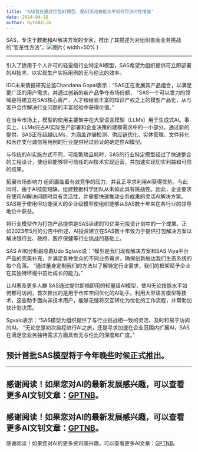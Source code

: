 ```yaml
---
title: 'SAS旨在通过打包AI模型，使AI无论技能水平如何可访问性增强'
date: 2024-04-18
author: ByteAILib
---
```


SAS，专注于数据和AI解决方案的专家，推出了其描述为对组织直面业务挑战的“变革性方法”。![图片](https://www.artificialintelligence-news.com/wp-content/uploads/sites/9/2024/04/possessed-photography-jIBMSMs4_kA-unsplash.jpg){ width=50% }

---


引入了适用于个人许可的轻量级行业特定AI模型，SAS希望为组织提供可立即部署的AI技术，以实现生产实际用例的无与伦比的效率。

IDC未来情报研究总监Chandana Gopal表示：“SAS正在发展其产品组合，以满足更广泛的用户需求，并通过创新的新产品争夺市场份额，
"SAS一个可以发力的领域是将建立在SAS核心资产、人才和经验丰富的知识产权之上的模型产品化，从与客户合作解决行业问题的丰富经验中获得价值。”

在当今市场上，模型的使用主要集中在大型语言模型（LLMs）用于生成式AI。事实上，LLMs只占AI实际生产部署和企业决策的建模需求中的一小部分。通过新的提供，SAS正在超越LLMs，为涵盖诈骗检测、供应链优化、实体管理、文件转化和医疗支付诚信等用例的行业提供经过验证的确定性AI模型。

与传统的AI实施方式不同，可能繁琐且耗时，SAS的行业特定模型经过了快速整合的工程设计，使组织能够将可信任的AI技术实现运营，并加速实现切实利益和可信的结果。

拓展市场影响力
组织面临着有效竞争的压力，并且正寻求利用AI获得优势。与此同时，由于AI技能短缺，组建数据科学团队从未如此具有挑战性。因此，企业要求在使用AI解决问题时具有灵活性，并需要快速推动业务成果的灵活AI解决方案。SAS易于使用但功能强大的企业级模型使组织能够从SAS数十年来在各行业的领导地位中获益。

将行业模型作为打包产品提供是SAS承诺的10亿美元投资计划中的一个成果。正如2023年5月的公告中所述，AI投资建立在SAS数十年致力于提供打包解决方案以解决银行业、政府、医疗保健等行业挑战的基础上。

SAS AI和分析副总裁Udo Sglavo说：“模型是我们现有解决方案和SAS Viya平台产品的完美补充，并满足各种受众的不同业务需求，确保创新触达我们生态系统的每个角落。
“通过量身定制我们的方法以了解特定行业需求，我们的框架赋予企业在其独特环境中茁壮成长的能力。”

让AI惠及更多人群
SAS通过提供即插即用的轻量级AI模型，使AI无论技能水平如何都可访问，首次推出的是用于仓库空间优化的AI助手。利用大型语言模型等技术，这些助手面向非技术用户，能够无缝将交互转化为优化的工作流程，并帮助加快计划决策。

Sgvalo表示：“SAS模型为组织提供了与行业挑战相一致的灵活、及时和易于访问的AI。
“无论您是初次启程进行AI之旅，还是寻求加速在企业范围内扩展AI，SAS在满足您业务独特需求方面具有无与伦比的深度和广度。”

预计首批SAS模型将于今年晚些时候正式推出。
---

---
感谢阅读！如果您对AI的最新发展感兴趣，可以查看更多AI文钊文章：[GPTNB](https://gptnb.com)。
---
感谢阅读！如果您对AI的最新发展感兴趣，可以查看更多AI文钊文章：[GPTNB](https://gptnb.com)。
---
感谢阅读！如果您对AI的更多资讯感兴趣，可以查看更多AI文章：[GPTNB](https://gptnb.com)。